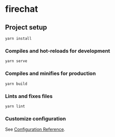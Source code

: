 # firechat
## Project setup
```
yarn install
```
 
### Compiles and hot-reloads for development
```
yarn serve
```
 
### Compiles and minifies for production
```
yarn build
```

### Lints and fixes files
```
yarn lint
```

### Customize configuration
See [Configuration Reference](https://cli.vuejs.org/config/).